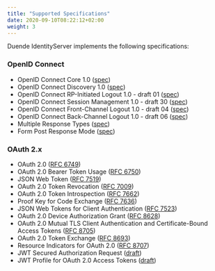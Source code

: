 ```yaml
---
title: "Supported Specifications"
date: 2020-09-10T08:22:12+02:00
weight: 3
---
```


Duende IdentityServer implements the following specifications:

### OpenID Connect

* OpenID Connect Core 1.0 ([spec](http://openid.net/specs/openid-connect-core-1_0.html))
* OpenID Connect Discovery 1.0 ([spec](http://openid.net/specs/openid-connect-discovery-1_0.html))
* OpenID Connect RP-Initiated Logout 1.0 - draft 01 ([spec](https://openid.net/specs/openid-connect-rpinitiated-1_0.html))
* OpenID Connect Session Management 1.0 - draft 30 ([spec](http://openid.net/specs/openid-connect-session-1_0.html))
* OpenID Connect Front-Channel Logout 1.0 - draft 04 ([spec](https://openid.net/specs/openid-connect-frontchannel-1_0.html))
* OpenID Connect Back-Channel Logout 1.0 - draft 06 ([spec](https://openid.net/specs/openid-connect-backchannel-1_0.html>))
* Multiple Response Types ([spec](http://openid.net/specs/oauth-v2-multiple-response-types-1_0.html))
* Form Post Response Mode ([spec](http://openid.net/specs/oauth-v2-form-post-response-mode-1_0.html>))


### OAuth 2.x

* OAuth 2.0 ([RFC 6749](http://tools.ietf.org/html/rfc6749))
* OAuth 2.0 Bearer Token Usage ([RFC 6750](http://tools.ietf.org/html/rfc6750))
* JSON Web Token ([RFC 7519](http://tools.ietf.org/html/rfc7519))
* OAuth 2.0 Token Revocation ([RFC 7009](https://tools.ietf.org/html/rfc7009))
* OAuth 2.0 Token Introspection ([RFC 7662](https://tools.ietf.org/html/rfc7662))
* Proof Key for Code Exchange ([RFC 7636](https://tools.ietf.org/html/rfc7636))
* JSON Web Tokens for Client Authentication ([RFC 7523](https://tools.ietf.org/html/rfc7523))
* OAuth 2.0 Device Authorization Grant ([RFC 8628](https://tools.ietf.org/html/rfc8628))
* OAuth 2.0 Mutual TLS Client Authentication and Certificate-Bound Access Tokens ([RFC 8705](https://tools.ietf.org/html/rfc8705))
* OAuth 2.0 Token Exchange ([RFC 8693](https://tools.ietf.org/html/rfc8693))
* Resource Indicators for OAuth 2.0 ([RFC 8707](https://tools.ietf.org/html/rfc8707))
* JWT Secured Authorization Request ([draft](https://tools.ietf.org/html/draft-ietf-oauth-jwsreq))
* JWT Profile for OAuth 2.0 Access Tokens ([draft](https://tools.ietf.org/wg/oauth/draft-ietf-oauth-access-token-jwt/))